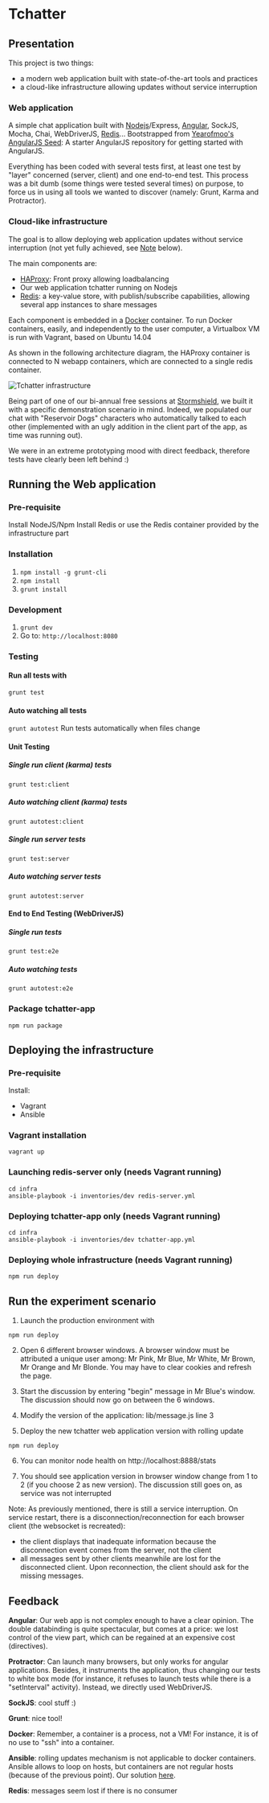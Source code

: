 # Tchatter

## Presentation

This project is two things:

- a modern web application built with state-of-the-art tools and practices
- a cloud-like infrastructure allowing updates without service interruption

### Web application

A simple chat application built with [Nodejs](http://nodejs.org/)/Express, [Angular](https://angularjs.org/), SockJS, Mocha, Chai, WebDriverJS, [Redis](http://redis.io/)...
Bootstrapped from [Yearofmoo's AngularJS Seed](https://github.com/yearofmoo/angularjs-seed-repo): A starter AngularJS repository for getting started with AngularJS.

Everything has been coded with several tests first, at least one test by "layer" concerned (server, client) and one end-to-end test.
This process was a bit dumb (some things were tested several times) on purpose, to force us in using all tools we wanted to discover (namely: Grunt, Karma and Protractor).


### Cloud-like infrastructure

The goal is to allow deploying web application updates without service interruption (not yet fully achieved, see [Note](#note) below).

The main components are:

- [HAProxy](http://www.haproxy.org): Front proxy allowing loadbalancing
- Our web application tchatter running on Nodejs
- [Redis](http://redis.io/): a key-value store, with publish/subscribe capabilities, allowing several app instances to share messages

Each component is embedded in a [Docker](www.docker.com) container.
To run Docker containers, easily, and independently to the user computer, a Virtualbox VM is run with Vagrant, based on Ubuntu 14.04

As shown in the following architecture diagram, the HAProxy container is connected to N webapp containers, which are connected to a single redis container.

![Tchatter infrastructure](/doc/free-session-demo.png)

Being part of one of our bi-annual free sessions at [Stormshield](http://www.stormshield.eu), we built it with a specific demonstration scenario in mind.
Indeed, we populated our chat with "Reservoir Dogs" characters who automatically talked to each other (implemented with an ugly addition in the client part of the app, as time was running out).

We were in an extreme prototyping mood with direct feedback, therefore tests have clearly been left behind :)

## Running the Web application

### Pre-requisite

Install NodeJS/Npm
Install Redis or use the Redis container provided by the infrastructure part

### Installation

1. `npm install -g grunt-cli`
2. `npm install`
3. `grunt install`

### Development

1. `grunt dev`
2. Go to: `http://localhost:8080`

### Testing

#### Run all tests with
`grunt test`

#### Auto watching all tests
`grunt autotest` Run tests automatically when files change

#### Unit Testing

##### Single run client (karma) tests
`grunt test:client`

##### Auto watching client (karma) tests
`grunt autotest:client`

##### Single run server tests
`grunt test:server`

##### Auto watching server tests
`grunt autotest:server`

#### End to End Testing (WebDriverJS)

##### Single run tests
`grunt test:e2e` 

##### Auto watching tests
`grunt autotest:e2e`

### Package tchatter-app
```
npm run package
```

## Deploying the infrastructure

### Pre-requisite

Install:

- Vagrant
- Ansible

### Vagrant installation
`vagrant up`

### Launching redis-server only (needs Vagrant running)
```
cd infra
ansible-playbook -i inventories/dev redis-server.yml
```

### Deploying tchatter-app only (needs Vagrant running)
```
cd infra
ansible-playbook -i inventories/dev tchatter-app.yml
```

### Deploying whole infrastructure (needs Vagrant running)
```
npm run deploy
```

## Run the experiment scenario

1. Launch the production environment with
```
npm run deploy
```

2. Open 6 different browser windows.
A browser window must be attributed a unique user among: Mr Pink, Mr Blue, Mr White, Mr Brown, Mr Orange and Mr Blonde.
You may have to clear cookies and refresh the page.

3. Start the discussion by entering "begin" message in Mr Blue's window. The discussion should now go on between the 6 windows.

4. Modify the version of the application: lib/message.js line 3

5. Deploy the new tchatter web application version with rolling update
```
npm run deploy
```

6. You can monitor node health on http://localhost:8888/stats

7. You should see application version in browser window change from 1 to 2 (if you choose 2 as new version). The discussion still goes on, as service was not interrupted

<a name="note"></a>
Note:
As previously mentioned, there is still a service interruption.
On service restart, there is a disconnection/reconnection for each browser client (the websocket is recreated):
- the client displays that inadequate information because the disconnection event comes from the server, not the client
- all messages sent by other clients meanwhile are lost for the disconnected client. Upon reconnection, the client should ask for the missing messages.

## Feedback

**Angular**: Our web app is not complex enough to have a clear opinion. The double databinding is quite spectacular, but comes at a price: we lost control of the view part,
which can be regained at an expensive cost (directives).

**Protractor**: Can launch many browsers, but only works for angular applications. Besides, it instruments the application, thus changing our tests to white box mode
(for instance, it refuses to launch tests while there is a "setInterval" activity). Instead, we directly used WebDriverJS.

**SockJS**: cool stuff :)

**Grunt**: nice tool!

**Docker**: Remember, a container is a process, not a VM! For instance, it is of no use to "ssh" into a container.

**Ansible**: rolling updates mechanism is not applicable to docker containers. Ansible allows to loop on hosts,
but containers are not regular hosts (because of the previous point). Our solution [here](infra/tchatter-app-nodes.yml).

**Redis**: messages seem lost if there is no consumer